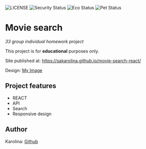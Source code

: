 ![LICENSE](https://img.shields.io/badge/license-MIT-blue.svg?style=flat-square)
![Security Status](https://img.shields.io/security-headers?label=Security&url=https%3A%2F%2Fgithub.com&style=flat-square)
![Eco Status](https://img.shields.io/badge/ECO-Friendly-green.svg)
![Pet Status](https://img.shields.io/badge/Pet-Friendly-green) 

# Movie search

_33 group individual homework project_

This project is for **educational** purposes only.

Site published at: https://sakarolina.github.io/movie-search-react/

Design: [My Image](./Images/img.jpg)

## Project features
-   REACT
-   API
-   Search
-   Responsive design

## Author

Karolina: [Github](https://github.com/SaKarolina)
